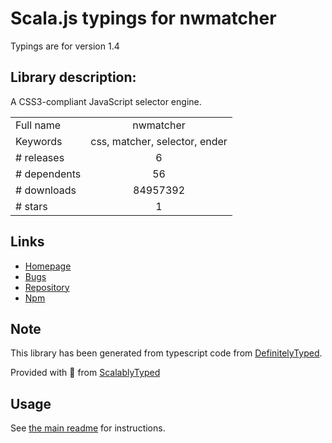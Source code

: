 
# Scala.js typings for nwmatcher

Typings are for version 1.4

## Library description:
A CSS3-compliant JavaScript selector engine.

|                    |                 |
| ------------------ | :-------------: |
| Full name          | nwmatcher |
| Keywords           | css, matcher, selector, ender |
| # releases         | 6 |
| # dependents       | 56 |
| # downloads        | 84957392 |
| # stars            | 1 |

## Links
- [Homepage](http://javascript.nwbox.com/NWMatcher/)
- [Bugs](http://github.com/dperini/nwmatcher/issues)
- [Repository](https://github.com/dperini/nwmatcher)
- [Npm](https://www.npmjs.com/package/nwmatcher)
    


## Note
This library has been generated from typescript code from [DefinitelyTyped](https://definitelytyped.org).

Provided with :purple_heart: from [ScalablyTyped](https://github.com/oyvindberg/ScalablyTyped)

## Usage
See [the main readme](../../readme.md) for instructions.


